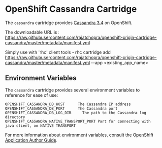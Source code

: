 # OpenShift Cassandra Cartridge

The `cassandra` cartridge provides [Cassandra 3.4](http://cassandra.apache.org/) on OpenShift.

The downloadable URL is : https://raw.githubusercontent.com/rajatchopra/openshift-origin-cartridge-cassandra/master/metadata/manifest.yml

Simply use with 'rhc' client tools - rhc cartridge add https://raw.githubusercontent.com/rajatchopra/openshift-origin-cartridge-cassandra/master/metadata/manifest.yml --app <existing_app_name>

## Environment Variables

The `cassandra` cartridge provides several environment variables to reference for ease
of use:

    OPENSHIFT_CASSANDRA_DB_HOST      The Cassandra IP address
    OPENSHIFT_CASSANDRA_DB_PORT      The Cassandra port
    OPENSHIFT_CASSANDRA_DB_LOG_DIR     The path to the Cassandra log directory
    OPENSHIFT_CASSANDRA_NATIVE_TRANSPORT_PORT Port for connecting with java client, on NATIVE TRANSPORT

For more information about environment variables, consult the
[OpenShift Application Author Guide](https://github.com/openshift/origin-server/blob/master/node/README.writing_applications.md).
